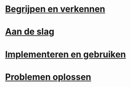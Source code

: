 # [Begrijpen en verkennen](/intune/understand-explore/introduction-to-microsoft-intune.md)
# [Aan de slag](/intune/get-started/what-to-know-before-you-start-microsoft-intune)
# [Implementeren en gebruiken](/intune/deploy-use/overview-of-device-and-app-lifecycles-in-microsoft-intune)
# [Problemen oplossen](/intune/troubleshoot/general-troubleshooting-tips-for-microsoft-intune)


<!--HONumber=Jul16_HO1-->


